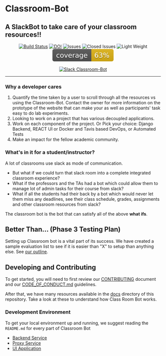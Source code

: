 
# Classroom-Bot

## A SlackBot to take care of your classroom resources!!

<center>

<a href="https://travis-ci.org/github/yash01234/Classroom-Bot"><img src="https://travis-ci.org/yash01234/Classroom-Bot.svg?branch=master" alt="Build Status"></a>
<a href="https://zenodo.org/badge/latestdoi/288084201"><img src="https://zenodo.org/badge/288084201.svg" alt="DOI"></a>
<img src="https://img.shields.io/github/issues-raw/yash01234/Classroom-Bot" alt="Issues">
<img src="https://img.shields.io/github/issues-closed-raw/yash01234/Classroom-Bot?style=plastic" alt="Closed Issues">
<img src="https://img.shields.io/github/repo-size/yash01234/Classroom-Bot" alt="Light Weight">
<img src="./backend-service/bot_server/coverage/coverage.svg" alt="Test Coverage" />

[![Slack Classroom-Bot](https://img.youtube.com/vi/aldS90l3hYY/0.jpg)](https://www.youtube.com/watch?v=aldS90l3hYY)
 

</center>
<hr>

### Why a developer cares

1. Quantify the time taken by a user to scroll through all the resources vs using the Classroom-Bot. Contact the owner for more information on the prototype of the website that can make your as well as participants' task easy to do lab experiments.
2. Looking to work on a project that has various decoupled applications.
3. Work on each component of the project. Or Pick your choice: Django Backend, REACT UI or Docker and Tavis based DevOps, or Automated Tests
4. Make an impact for the fellow academic community.

### What's in it for a student/instructor?

A lot of classrooms use slack as mode of communication. 

* But what if we could turn that slack room into a complete integrated classroom experience?
* What if the professors and the TAs had a bot which could allow them to manage lot of admin tasks for their course from slack?
* What if all the students had their back by a bot which would never let them miss any deadlines, see their class schedule, 
grades, assignments and other classroom resources from slack?

The classroom bot is the bot that can satisfy all of the above **what ifs**.

## Better Than... (Phase 3 Testing Plan)

Setting up Classroom bot is a vital part of its success. We have created a sample evaluation list to see if it is easier than "X" to setup than anything else. See [our outline](./docs/testing-the-idea.md).

## Developing and Contributing

To get started, you will need to first review our [CONTRIBUTING](./CONTRIBUTING.md) document and our [CODE_OF_CONDUCT.md](./CODE_OF_CONDUCT.md) guidelines.

After that, we have many resources available in the [docs](./docs) directory of this repository. Take a look at these to understand how Class Room Bot works.

### Development Environment

To get your local environment up and running, we suggest reading the `README.md` for every part of Classroom Bot

* [Backend Service](./backend-service/bot_server/README.md)
* [Proxy Service](./backend-service/bot_proxy_server/README.md)
* [UI Application](./ui/README.md)
